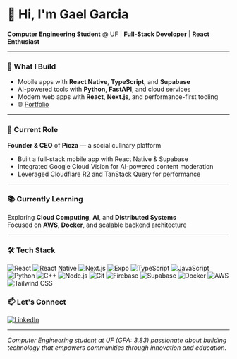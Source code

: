 # 👋 Hi, I'm Gael Garcia

**Computer Engineering Student** @ UF | **Full-Stack Developer** | **React Enthusiast**

---

### 🚀 What I Build

- Mobile apps with **React Native**, **TypeScript**, and **Supabase**  
- AI-powered tools with **Python**, **FastAPI**, and cloud services  
- Modern web apps with **React**, **Next.js**, and performance-first tooling  
- 🌐 [Portfolio](https://2d-portfolio-git-master-gael-garcias-projects.vercel.app/)

---

### 💼 Current Role

**Founder & CEO** of **Picza** — a social culinary platform  
- Built a full-stack mobile app with React Native & Supabase  
- Integrated Google Cloud Vision for AI-powered content moderation  
- Leveraged Cloudflare R2 and TanStack Query for performance

---

### 📚 Currently Learning

Exploring **Cloud Computing**, **AI**, and **Distributed Systems**  
Focused on **AWS**, **Docker**, and scalable backend architecture

---

### 🛠️ Tech Stack

![React](https://img.shields.io/badge/React-20232A?style=for-the-badge&logo=react&logoColor=61DAFB)
![React Native](https://img.shields.io/badge/React_Native-20232A?style=for-the-badge&logo=react&logoColor=61DAFB)
![Next.js](https://img.shields.io/badge/Next.js-000000?style=for-the-badge&logo=next.js&logoColor=white)
![Expo](https://img.shields.io/badge/Expo-000020?style=for-the-badge&logo=expo&logoColor=white)
![TypeScript](https://img.shields.io/badge/TypeScript-007ACC?style=for-the-badge&logo=typescript&logoColor=white)
![JavaScript](https://img.shields.io/badge/JavaScript-F7DF1E?style=for-the-badge&logo=javascript&logoColor=black)
![Python](https://img.shields.io/badge/Python-FFD43B?style=for-the-badge&logo=python&logoColor=blue)
![C++](https://img.shields.io/badge/C++-00599C?style=for-the-badge&logo=c%2B%2B&logoColor=white)
![Node.js](https://img.shields.io/badge/Node.js-339933?style=for-the-badge&logo=nodedotjs&logoColor=white)
![Git](https://img.shields.io/badge/Git-F05032?style=for-the-badge&logo=git&logoColor=white)
![Firebase](https://img.shields.io/badge/Firebase-FFCA28?style=for-the-badge&logo=firebase&logoColor=black)
![Supabase](https://img.shields.io/badge/Supabase-3ECF8E?style=for-the-badge&logo=supabase&logoColor=white)
![Docker](https://img.shields.io/badge/Docker-2496ED?style=for-the-badge&logo=docker&logoColor=white)
![AWS](https://img.shields.io/badge/AWS-232F3E?style=for-the-badge&logo=amazon-aws&logoColor=white)
![Tailwind CSS](https://img.shields.io/badge/Tailwind_CSS-38B2AC?style=for-the-badge&logo=tailwind-css&logoColor=white)

### 📫 Let's Connect

[![LinkedIn](https://img.shields.io/badge/LinkedIn-Connect-blue?logo=linkedin&style=for-the-badge)](https://www.linkedin.com/in/gael-garcia1627/)

---

_Computer Engineering student at UF (GPA: 3.83) passionate about building technology that empowers communities through innovation and education._

